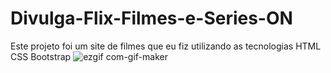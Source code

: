 # Divulga-Flix-Filmes-e-Series-ON
Este projeto foi um site de filmes que eu fiz utilizando as tecnologias HTML CSS Bootstrap
![ezgif com-gif-maker](https://user-images.githubusercontent.com/87415615/170850663-4cf14d55-e35f-4f48-a647-00e6696f669f.gif)
